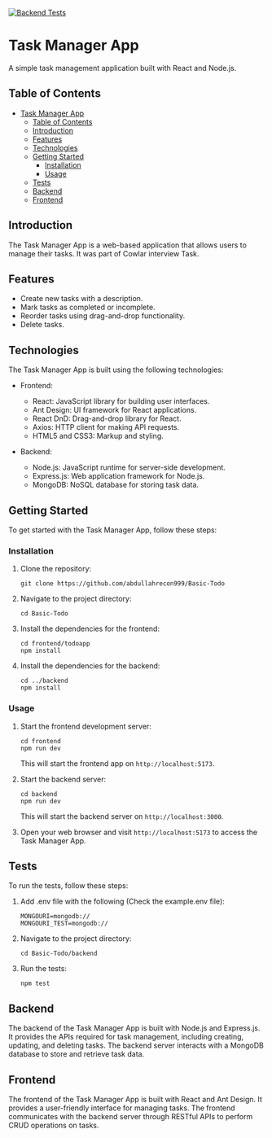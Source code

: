 [![Backend Tests](https://github.com/abdullahrecon999/Basic-Todo/actions/workflows/test.yml/badge.svg)](https://github.com/abdullahrecon999/Basic-Todo/actions/workflows/test.yml)

# Task Manager App

A simple task management application built with React and Node.js.

## Table of Contents

- [Task Manager App](#task-manager-app)
  - [Table of Contents](#table-of-contents)
  - [Introduction](#introduction)
  - [Features](#features)
  - [Technologies](#technologies)
  - [Getting Started](#getting-started)
    - [Installation](#installation)
    - [Usage](#usage)
  - [Tests](#tests)
  - [Backend](#backend)
  - [Frontend](#frontend)

## Introduction

The Task Manager App is a web-based application that allows users to manage their tasks. It was part of Cowlar interview Task.

## Features

- Create new tasks with a description.
- Mark tasks as completed or incomplete.
- Reorder tasks using drag-and-drop functionality.
- Delete tasks.

## Technologies

The Task Manager App is built using the following technologies:

- Frontend:
  - React: JavaScript library for building user interfaces.
  - Ant Design: UI framework for React applications.
  - React DnD: Drag-and-drop library for React.
  - Axios: HTTP client for making API requests.
  - HTML5 and CSS3: Markup and styling.

- Backend:
  - Node.js: JavaScript runtime for server-side development.
  - Express.js: Web application framework for Node.js.
  - MongoDB: NoSQL database for storing task data.

## Getting Started

To get started with the Task Manager App, follow these steps:

### Installation

1. Clone the repository:

   ```shell
   git clone https://github.com/abdullahrecon999/Basic-Todo
   ```

2. Navigate to the project directory:

   ```shell
   cd Basic-Todo
   ```

3. Install the dependencies for the frontend:

   ```shell
   cd frontend/todoapp
   npm install
   ```

4. Install the dependencies for the backend:

   ```shell
   cd ../backend
   npm install
   ```

### Usage

1. Start the frontend development server:

   ```shell
   cd frontend
   npm run dev
   ```

   This will start the frontend app on `http://localhost:5173`.

2. Start the backend server:

   ```shell
   cd backend
   npm run dev
   ```

   This will start the backend server on `http://localhost:3000`.

3. Open your web browser and visit `http://localhost:5173` to access the Task Manager App.

## Tests
To run the tests, follow these steps:
1. Add .env file with the following (Check the example.env file):
   
   ```
   MONGOURI=mongodb://
   MONGOURI_TEST=mongodb://
   ```

2. Navigate to the project directory:

   ```shell
   cd Basic-Todo/backend
   ```
3. Run the tests:

   ```shell
   npm test
   ```

## Backend

The backend of the Task Manager App is built with Node.js and Express.js. It provides the APIs required for task management, including creating, updating, and deleting tasks. The backend server interacts with a MongoDB database to store and retrieve task data.

## Frontend

The frontend of the Task Manager App is built with React and Ant Design. It provides a user-friendly interface for managing tasks. The frontend communicates with the backend server through RESTful APIs to perform CRUD operations on tasks.